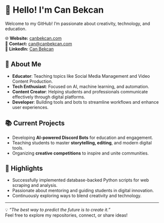 # 👋 Hello! I'm Can Bekcan  

Welcome to my GitHub! I’m passionate about creativity, technology, and education.  

🌐 **Website:** [canbekcan.com](https://canbekcan.com)  
📧 **Contact:** [can@canbekcan.com](mailto:can@canbekcan.com)  
💼 **LinkedIn:** [Can Bekcan](www.linkedin.com/in/canbekcan)  

## 🚀 About Me  
- **Educator**: Teaching topics like Social Media Management and Video Content Production.  
- **Tech Enthusiast**: Focused on AI, machine learning, and automation.  
- **Content Creator**: Helping students and professionals communicate effectively through digital platforms.  
- **Developer**: Building tools and bots to streamline workflows and enhance user experiences.  

## 📚 Current Projects  
- Developing **AI-powered Discord Bots** for education and engagement.  
- Teaching students to master **storytelling, editing**, and modern digital tools.  
- Organizing **creative competitions** to inspire and unite communities.  

## 🌟 Highlights  
- Successfully implemented database-backed Python scripts for web scraping and analysis.  
- Passionate about mentoring and guiding students in digital innovation.  
- Continuously exploring ways to blend creativity and technology.  

<script type="text/javascript" src="https://cdnjs.buymeacoffee.com/1.0.0/button.prod.min.js" data-name="bmc-button" data-slug="canbekcan" data-color="#FFDD00" data-emoji="☕"  data-font="Cookie" data-text="Buy me a coffee" data-outline-color="#000000" data-font-color="#000000" data-coffee-color="#ffffff" ></script>
---

💡 _“The best way to predict the future is to create it.”_  
Feel free to explore my repositories, connect, or share ideas!
